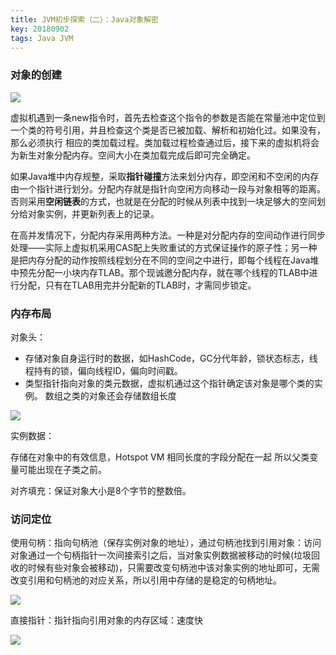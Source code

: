 ```yaml
---
title: JVM初步探索（二）：Java对象解密
key: 20180902
tags: Java JVM
---
```


### 对象的创建

![](https://images2015.cnblogs.com/blog/592743/201603/592743-20160319235423381-1926278401.png)

虚拟机遇到一条new指令时，首先去检查这个指令的参数是否能在常量池中定位到一个类的符号引用，并且检查这个类是否已被加载、解析和初始化过。如果没有，那么必须执行 相应的类加载过程。类加载过程检查通过后，接下来的虚拟机将会为新生对象分配内存。空间大小在类加载完成后即可完全确定。

如果Java堆中内存规整，采取**指针碰撞**方法来划分内存，即空闲和不空闲的内存由一个指针进行划分。分配内存就是指针向空闲方向移动一段与对象相等的距离。否则采用**空闲链表**的方式，也就是在分配的时候从列表中找到一块足够大的空间划分给对象实例，并更新列表上的记录。

在高并发情况下，分配内存采用两种方法。一种是对分配内存的空间动作进行同步处理——实际上虚拟机采用CAS配上失败重试的方式保证操作的原子性；另一种是把内存分配的动作按照线程划分在不同的空间之中进行，即每个线程在Java堆中预先分配一小块内存TLAB。那个现诚邀分配内存，就在哪个线程的TLAB中进行分配，只有在TLAB用完并分配新的TLAB时，才需同步锁定。

### 内存布局

对象头：

* 存储对象自身运行时的数据，如HashCode，GC分代年龄，锁状态标志，线程持有的锁，偏向线程ID，偏向时间戳。
* 类型指针指向对象的类元数据，虚拟机通过这个指针确定该对象是哪个类的实例。 数组之类的对象还会存储数组长度

![](https://ss0.bdstatic.com/70cFuHSh_Q1YnxGkpoWK1HF6hhy/it/u=2471399057,1363437917&fm=27&gp=0.jpg)

实例数据：

存储在对象中的有效信息，Hotspot VM 相同长度的字段分配在一起 所以父类变量可能出现在子类之前。

对齐填充：保证对象大小是8个字节的整数倍。

### 访问定位

使用句柄：指向句柄池（保存实例对象的地址），通过句柄池找到引用对象：访问对象通过一个句柄指针一次间接索引之后，当对象实例数据被移动的时候(垃圾回收的时候有些对象会被移动)，只需要改变句柄池中该对象实例的地址即可，无需改变引用和句柄池的对应关系，所以引用中存储的是稳定的句柄地址。 

![](http://p73rf095s.bkt.clouddn.com/18-5-30/99057089.jpg)

直接指针：指针指向引用对象的内存区域：速度快

![](http://p73rf095s.bkt.clouddn.com/18-5-30/55601030.jpg)